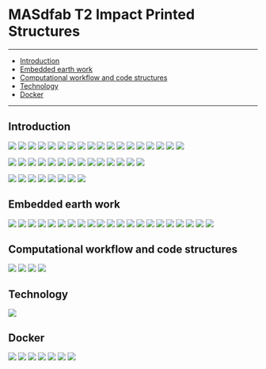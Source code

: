 # MASdfab T2 Impact Printed Structures

----
- [Introduction](#introduction)
- [Embedded earth work](#embedded-earth-work)
- [Computational workflow and code structures](#computational-workflow-and-code-structures)
- [Technology](#technology)
- [Docker](#docker)

----

## Introduction
![](14_MASdfab_T2_ImpactPrintedStructures/14_MASdfab_T2_ImpactPrintedStructures_2023-01-03-10-18-34.png)
![](14_MASdfab_T2_ImpactPrintedStructures/14_MASdfab_T2_ImpactPrintedStructures_2023-01-03-10-20-48.png)
![](14_MASdfab_T2_ImpactPrintedStructures/14_MASdfab_T2_ImpactPrintedStructures_2023-01-03-10-22-00.png)
![](14_MASdfab_T2_ImpactPrintedStructures/14_MASdfab_T2_ImpactPrintedStructures_2023-01-03-10-22-26.png)
![](14_MASdfab_T2_ImpactPrintedStructures/14_MASdfab_T2_ImpactPrintedStructures_2023-01-03-10-24-02.png)
![](14_MASdfab_T2_ImpactPrintedStructures/14_MASdfab_T2_ImpactPrintedStructures_2023-01-03-10-28-25.png)
![](14_MASdfab_T2_ImpactPrintedStructures/14_MASdfab_T2_ImpactPrintedStructures_2023-01-03-10-30-37.png)
![](14_MASdfab_T2_ImpactPrintedStructures/14_MASdfab_T2_ImpactPrintedStructures_2023-01-03-10-35-15.png)
![](14_MASdfab_T2_ImpactPrintedStructures/14_MASdfab_T2_ImpactPrintedStructures_2023-01-03-10-36-16.png)
![](14_MASdfab_T2_ImpactPrintedStructures/14_MASdfab_T2_ImpactPrintedStructures_2023-01-03-10-36-42.png)
![](14_MASdfab_T2_ImpactPrintedStructures/14_MASdfab_T2_ImpactPrintedStructures_2023-01-03-10-39-38.png)
![](14_MASdfab_T2_ImpactPrintedStructures/14_MASdfab_T2_ImpactPrintedStructures_2023-01-03-10-40-12.png)
![](14_MASdfab_T2_ImpactPrintedStructures/14_MASdfab_T2_ImpactPrintedStructures_2023-01-03-10-41-00.png)
![](14_MASdfab_T2_ImpactPrintedStructures/14_MASdfab_T2_ImpactPrintedStructures_2023-01-03-10-42-05.png)
![](14_MASdfab_T2_ImpactPrintedStructures/14_MASdfab_T2_ImpactPrintedStructures_2023-01-03-10-43-25.png)
![](14_MASdfab_T2_ImpactPrintedStructures/14_MASdfab_T2_ImpactPrintedStructures_2023-01-03-10-44-40.png)
![](14_MASdfab_T2_ImpactPrintedStructures/14_MASdfab_T2_ImpactPrintedStructures_2023-01-03-10-45-06.png)
![](14_MASdfab_T2_ImpactPrintedStructures/14_MASdfab_T2_ImpactPrintedStructures_2023-01-03-10-47-28.png)

![](14_MASdfab_T2_ImpactPrintedStructures/14_MASdfab_T2_ImpactPrintedStructures_2023-01-03-10-52-15.png)
![](14_MASdfab_T2_ImpactPrintedStructures/14_MASdfab_T2_ImpactPrintedStructures_2023-01-03-10-52-40.png)
![](14_MASdfab_T2_ImpactPrintedStructures/14_MASdfab_T2_ImpactPrintedStructures_2023-01-03-10-53-06.png)
![](14_MASdfab_T2_ImpactPrintedStructures/14_MASdfab_T2_ImpactPrintedStructures_2023-01-03-10-53-58.png)
![](14_MASdfab_T2_ImpactPrintedStructures/14_MASdfab_T2_ImpactPrintedStructures_2023-01-03-10-54-53.png)
![](14_MASdfab_T2_ImpactPrintedStructures/14_MASdfab_T2_ImpactPrintedStructures_2023-01-03-10-56-37.png)
![](14_MASdfab_T2_ImpactPrintedStructures/14_MASdfab_T2_ImpactPrintedStructures_2023-01-03-10-57-53.png)
![](14_MASdfab_T2_ImpactPrintedStructures/14_MASdfab_T2_ImpactPrintedStructures_2023-01-03-10-58-28.png)
![](14_MASdfab_T2_ImpactPrintedStructures/14_MASdfab_T2_ImpactPrintedStructures_2023-01-03-10-59-17.png)
![](14_MASdfab_T2_ImpactPrintedStructures/14_MASdfab_T2_ImpactPrintedStructures_2023-01-03-10-59-51.png)
![](14_MASdfab_T2_ImpactPrintedStructures/14_MASdfab_T2_ImpactPrintedStructures_2023-01-03-10-59-59.png)
![](14_MASdfab_T2_ImpactPrintedStructures/14_MASdfab_T2_ImpactPrintedStructures_2023-01-03-11-00-30.png)
![](14_MASdfab_T2_ImpactPrintedStructures/14_MASdfab_T2_ImpactPrintedStructures_2023-01-03-11-01-08.png)
![](14_MASdfab_T2_ImpactPrintedStructures/14_MASdfab_T2_ImpactPrintedStructures_2023-01-03-11-01-25.png)

![](14_MASdfab_T2_ImpactPrintedStructures/14_MASdfab_T2_ImpactPrintedStructures_2023-01-03-11-10-11.png)
![](14_MASdfab_T2_ImpactPrintedStructures/14_MASdfab_T2_ImpactPrintedStructures_2023-01-03-11-13-34.png)
![](14_MASdfab_T2_ImpactPrintedStructures/14_MASdfab_T2_ImpactPrintedStructures_2023-01-03-11-17-48.png)
![](14_MASdfab_T2_ImpactPrintedStructures/14_MASdfab_T2_ImpactPrintedStructures_2023-01-03-11-18-03.png)
![](14_MASdfab_T2_ImpactPrintedStructures/14_MASdfab_T2_ImpactPrintedStructures_2023-01-03-11-21-15.png)
![](14_MASdfab_T2_ImpactPrintedStructures/14_MASdfab_T2_ImpactPrintedStructures_2023-01-03-11-22-16.png)
![](14_MASdfab_T2_ImpactPrintedStructures/14_MASdfab_T2_ImpactPrintedStructures_2023-01-03-11-23-54.png)
![](14_MASdfab_T2_ImpactPrintedStructures/14_MASdfab_T2_ImpactPrintedStructures_2023-01-03-11-26-23.png)


## Embedded earth work
![](14_MASdfab_T2_ImpactPrintedStructures/14_MASdfab_T2_ImpactPrintedStructures_2023-01-04-09-09-08.png)
![](14_MASdfab_T2_ImpactPrintedStructures/14_MASdfab_T2_ImpactPrintedStructures_2023-01-04-09-13-00.png)
![](14_MASdfab_T2_ImpactPrintedStructures/14_MASdfab_T2_ImpactPrintedStructures_2023-01-04-09-15-44.png)
![](14_MASdfab_T2_ImpactPrintedStructures/14_MASdfab_T2_ImpactPrintedStructures_2023-01-04-09-16-27.png)
![](14_MASdfab_T2_ImpactPrintedStructures/14_MASdfab_T2_ImpactPrintedStructures_2023-01-04-09-18-29.png)
![](14_MASdfab_T2_ImpactPrintedStructures/14_MASdfab_T2_ImpactPrintedStructures_2023-01-04-09-18-58.png)
![](14_MASdfab_T2_ImpactPrintedStructures/14_MASdfab_T2_ImpactPrintedStructures_2023-01-04-09-19-08.png)
![](14_MASdfab_T2_ImpactPrintedStructures/14_MASdfab_T2_ImpactPrintedStructures_2023-01-04-09-19-38.png)
![](14_MASdfab_T2_ImpactPrintedStructures/14_MASdfab_T2_ImpactPrintedStructures_2023-01-04-09-20-02.png)
![](14_MASdfab_T2_ImpactPrintedStructures/14_MASdfab_T2_ImpactPrintedStructures_2023-01-04-09-20-59.png)
![](14_MASdfab_T2_ImpactPrintedStructures/14_MASdfab_T2_ImpactPrintedStructures_2023-01-04-09-21-59.png)
![](14_MASdfab_T2_ImpactPrintedStructures/14_MASdfab_T2_ImpactPrintedStructures_2023-01-04-09-23-55.png)
![](14_MASdfab_T2_ImpactPrintedStructures/14_MASdfab_T2_ImpactPrintedStructures_2023-01-04-09-24-32.png)
![](14_MASdfab_T2_ImpactPrintedStructures/14_MASdfab_T2_ImpactPrintedStructures_2023-01-04-09-24-56.png)
![](14_MASdfab_T2_ImpactPrintedStructures/14_MASdfab_T2_ImpactPrintedStructures_2023-01-04-09-25-58.png)
![](14_MASdfab_T2_ImpactPrintedStructures/14_MASdfab_T2_ImpactPrintedStructures_2023-01-04-09-26-11.png)
![](14_MASdfab_T2_ImpactPrintedStructures/14_MASdfab_T2_ImpactPrintedStructures_2023-01-04-09-27-39.png)
![](14_MASdfab_T2_ImpactPrintedStructures/14_MASdfab_T2_ImpactPrintedStructures_2023-01-04-09-28-41.png)
![](14_MASdfab_T2_ImpactPrintedStructures/14_MASdfab_T2_ImpactPrintedStructures_2023-01-04-09-32-52.png)
![](14_MASdfab_T2_ImpactPrintedStructures/14_MASdfab_T2_ImpactPrintedStructures_2023-01-04-09-36-19.png)
![](14_MASdfab_T2_ImpactPrintedStructures/14_MASdfab_T2_ImpactPrintedStructures_2023-01-04-09-37-22.png)


## Computational workflow and code structures
![](14_MASdfab_T2_ImpactPrintedStructures/14_MASdfab_T2_ImpactPrintedStructures_2023-01-04-10-26-10.png)
![](14_MASdfab_T2_ImpactPrintedStructures/14_MASdfab_T2_ImpactPrintedStructures_2023-01-04-10-26-18.png)
![](14_MASdfab_T2_ImpactPrintedStructures/14_MASdfab_T2_ImpactPrintedStructures_2023-01-04-10-27-19.png)
![](14_MASdfab_T2_ImpactPrintedStructures/14_MASdfab_T2_ImpactPrintedStructures_2023-01-04-10-27-58.png)

## Technology
![](14_MASdfab_T2_ImpactPrintedStructures/14_MASdfab_T2_ImpactPrintedStructures_2023-01-04-10-40-36.png)

## Docker
![](14_MASdfab_T2_ImpactPrintedStructures/14_MASdfab_T2_ImpactPrintedStructures_2023-01-05-10-48-23.png)
![](14_MASdfab_T2_ImpactPrintedStructures/14_MASdfab_T2_ImpactPrintedStructures_2023-01-05-10-49-05.png)
![](14_MASdfab_T2_ImpactPrintedStructures/14_MASdfab_T2_ImpactPrintedStructures_2023-01-05-10-51-59.png)
![](14_MASdfab_T2_ImpactPrintedStructures/14_MASdfab_T2_ImpactPrintedStructures_2023-01-05-10-53-13.png)
![](14_MASdfab_T2_ImpactPrintedStructures/14_MASdfab_T2_ImpactPrintedStructures_2023-01-05-10-56-22.png)
![](14_MASdfab_T2_ImpactPrintedStructures/14_MASdfab_T2_ImpactPrintedStructures_2023-01-05-11-07-23.png)
![](14_MASdfab_T2_ImpactPrintedStructures/14_MASdfab_T2_ImpactPrintedStructures_2023-01-05-12-03-44.png)